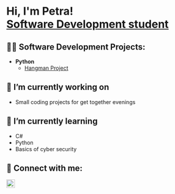 <h1>Hi, I'm Petra! <br/><a href="https://www.linkedin.com/in/petrakorhonen/">Software Development student</a>

<h2>👨‍💻 Software Development Projects:</h2>
  
- <b>Python</b>
  - [Hangman Project](https://github.com/korhone/hangmanProject)
<!--
- <b>C# (.NET Desktop Applications)</b>
  - [hyberlink project name](hyberlink for project)
-->
<h2>🔭 I’m currently working on</h2>

- Small coding projects for get together evenings 

<h2>🌱 I’m currently learning</h2>

- C#
- Python 
- Basics of cyber security

<h2> 🤳 Connect with me:</h2>

[<img align="left" alt="PetraKorhonen | LinkedIn" width="22px" src="https://cdn.jsdelivr.net/npm/simple-icons@v3/icons/linkedin.svg" />][linkedin]


[linkedin]: https://www.linkedin.com/in/petrakorhonen/
<!--
**korhone/korhone** is a ✨ _special_ ✨ repository because its `README.md` (this file) appears on your GitHub profile.

Here are some ideas to get you started:

- 🔭 I’m currently working on ...
- 🌱 I’m currently learning ...
- 👯 I’m looking to collaborate on ...
- 🤔 I’m looking for help with ...
- 💬 Ask me about ...
- 📫 How to reach me: ...
- 😄 Pronouns: ...
- ⚡ Fun fact: ...
-->
